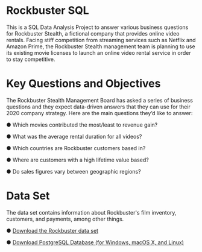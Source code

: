 # Rockbuster SQL
This is a SQL Data Analysis Project to answer various business questions for Rockbuster Stealth, a fictional company that provides online video rentals. Facing stiff competition from streaming services such as Netflix and Amazon Prime, the Rockbuster Stealth management team is planning to use its existing movie licenses to launch an online video rental service in order to stay competitive.

# Key Questions and Objectives
The Rockbuster Stealth Management Board has asked a series of business questions and they expect data-driven answers that they can use for their 2020 company strategy. Here are
the main questions they’d like to answer:

● Which movies contributed the most/least to revenue gain?

● What was the average rental duration for all videos?

● Which countries are Rockbuster customers based in?

● Where are customers with a high lifetime value based?

● Do sales figures vary between geographic regions?

# Data Set
The data set contains information about Rockbuster's film inventory, customers, and payments, among other things.

● [Download the Rockbuster data set](http://www.postgresqltutorial.com/wp-content/uploads/2019/05/dvdrental.zip)

● [Download PostgreSQL Database (for Windows, macOS X, and Linux)](https://www.enterprisedb.com/downloads/postgres-postgresql-downloads)
